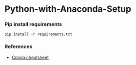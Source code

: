 # Python-with-Anaconda-Setup

### Pip install requirements

```
pip install -r requirements.txt
```

### References

- [Conda cheatsheet](https://docs.conda.io/projects/conda/en/4.6.0/_downloads/52a95608c49671267e40c689e0bc00ca/conda-cheatsheet.pdf)
